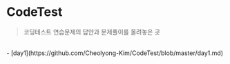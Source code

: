 # CodeTest
> 코딩테스트 연습문제의 답안과 문제풀이를 올려놓은 곳
<br/>
    - [day1](https://github.com/Cheolyong-Kim/CodeTest/blob/master/day1.md)